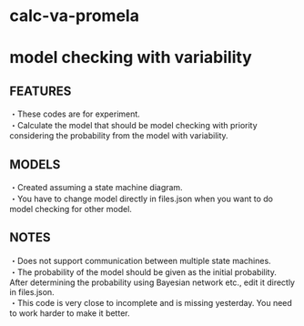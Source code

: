 # calc-va-promela

# model checking with variability

## FEATURES
・These codes are for experiment. <br>
・Calculate the model that should be model checking with priority considering the probability from the model with variability.<br>

## MODELS
・Created assuming a state machine diagram.<br>
・You have to change model directly in files.json when you want to do model checking for other model.

## NOTES
・Does not support communication between multiple state machines.<br>
・The probability of the model should be given as the initial probability. After determining the probability using Bayesian network etc., edit it directly in files.json.<br>
・This code is very close to incomplete and is missing yesterday. You need to work harder to make it better.
